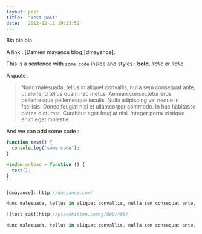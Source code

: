 ```yaml
---
layout: post
title:  "Test post"
date:   2012-12-11 19:23:52
---
```


Bla bla bla.

A link : [Damien mayance blog][dmayance].

This is a sentence with `some code` inside and styles : **bold**, _italic_ or *italic*.

A quote :

> Nunc malesuada, tellus in aliquet convallis, nulla sem consequat ante, ut eleifend tellus quam nec metus. Aenean consectetur eros pellentesque pellentesque iaculis. Nulla adipiscing vel neque in facilisis. Donec feugiat nisi et ullamcorper commodo. In hac habitasse platea dictumst. Curabitur eget feugiat nisi. Integer porta tristique enim eget molestie.

And we can add some code :

```javascript
function test() {
  console.log('some code');
}

window.onload = function () {
  test();
}
``

[dmayance]: http://dmayance.com/

Nunc malesuada, tellus in aliquet convallis, nulla sem consequat ante, ut eleifend tellus quam nec metus. Aenean consectetur eros pellentesque pellentesque iaculis. Nulla adipiscing vel neque in facilisis. Donec feugiat nisi et ullamcorper commodo. In hac habitasse platea dictumst. Curabitur eget feugiat nisi. Integer porta tristique enim eget molestie.

![test cat](http://placekitten.com/g/800/400)

Nunc malesuada, tellus in aliquet convallis, nulla sem consequat ante, ut eleifend tellus quam nec metus. Aenean consectetur eros pellentesque pellentesque iaculis. Nulla adipiscing vel neque in facilisis. Donec feugiat nisi et ullamcorper commodo. In hac habitasse platea dictumst. Curabitur eget feugiat nisi. Integer porta tristique enim eget molestie.
